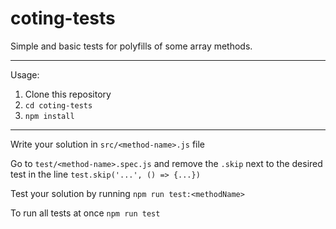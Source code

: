 # coting-tests

Simple and basic tests for polyfills of some array methods.

---

Usage:

1. Clone this repository
2. `cd coting-tests`
3. `npm install`

---

Write your solution in `src/<method-name>.js` file

Go to `test/<method-name>.spec.js` and remove the `.skip` next to the desired test in the line `test.skip('...', () => {...})`

Test your solution by running `npm run test:<methodName>`

To run all tests at once `npm run test`
